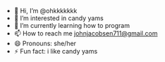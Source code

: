 - 👋 Hi, I’m @ohkkkkkkk
- 👀 I’m interested in candy yams
- 🌱 I’m currently learning how to program
- 📫 How to reach me johnjacobsen711@gmail.com
- 😄 Pronouns: she/her
- ⚡ Fun fact: i like candy yams

<!---
ohkkkkkkk/ohkkkkkkk is a ✨ special ✨ repository because its `README.md` (this file) appears on your GitHub profile.
You can click the Preview link to take a look at your changes.
--->
